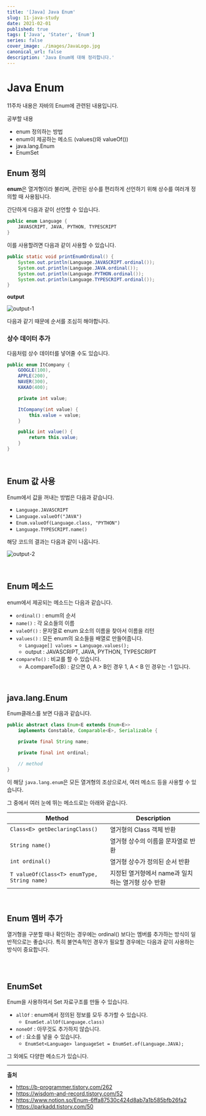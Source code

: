 ```yaml
---
title: '[Java] Java Enum'
slug: 11-java-study
date: 2021-02-01
published: true
tags: ['Java', 'Stater', 'Enum']
series: false
cover_image: ./images/JavaLogo.jpg
canonical_url: false
description: 'Java Enum에 대해 정리합니다.'
---
```


# Java Enum

11주차 내용은 자바의 Enum에 관련된 내용입니다.

공부할 내용

- enum 정의하는 방법
- enum이 제공하는 메소드 (values()와 valueOf())
- java.lang.Enum
- EnumSet

## Enum 정의

**enum**은 열겨형이라 불리며, 관련된 상수를 편리하게 선언하기 위해 상수를 여러개 정의할 때 사용됩니다.

간단하게 다음과 같이 선언할 수 있습니다.

```java
public enum Language {
    JAVASCRIPT, JAVA, PYTHON, TYPESCRIPT
}
```

이를 사용할려면 다음과 같이 사용할 수 있습니다.

```java
public static void printEnumOrdinal() {
    System.out.println(Language.JAVASCRIPT.ordinal());
    System.out.println(Language.JAVA.ordinal());
    System.out.println(Language.PYTHON.ordinal());
    System.out.println(Language.TYPESCRIPT.ordinal());
}
```

**output**

![output-1](https://user-images.githubusercontent.com/42582516/106461852-ae9a6680-64d8-11eb-9431-d97516e46b24.png)

다음과 같기 때문에 순서를 조심히 해야합니다.

### 상수 데이터 추가

다음처럼 상수 데이터를 넣어줄 수도 있습니다.

```java
public enum ItCompany {
    GOOGLE(100),
    APPLE(200),
    NAVER(300),
    KAKAO(400);

    private int value;

    ItCompany(int value) {
        this.value = value;
    }

    public int value() {
        return this.value;
    }
}
```

<br/>

## Enum 값 사용

Enum에서 값을 꺼내는 방법은 다음과 같습니다.

- `Language.JAVASCRIPT`
- `Language.valueOf("JAVA")`
- `Enum.valueOf(Language.class, "PYTHON")`
- `Language.TYPESCRIPT.name()`

해당 코드의 결과는 다음과 같이 나옵니다.

![output-2](https://user-images.githubusercontent.com/42582516/106462114-fde09700-64d8-11eb-80bf-fdd498b1c92f.png)

<br/>

## Enum 메소드

enum에서 제공되는 메소드는 다음과 같습니다.

- `ordinal()` : enum의 순서
- `name()` : 각 요소들의 이름
- `valeOf()` : 문자열로 enum 요소의 이름을 찾아서 이름을 리턴
- `values()` : 모든 enum의 요소들을 배열로 만들어줍니다.
  - `Language[] values = Language.values();`
  - output : JAVASCRIPT, JAVA, PYTHON, TYPESCRIPT
- `compareTo()` : 비교를 할 수 있습니다.
  - A.compareTo(B) : 같으면 0, A > B인 경우 1, A < B 인 경우는 -1 입니다.

<br/>

## java.lang.Enum

Enum클래스를 보면 다음과 같습니다.

```java
public abstract class Enum<E extends Enum<E>>
    implements Constable, Comparable<E>, Serializable {

    private final String name;

    private final int ordinal;

    // method
}

```

이 해당 `java.lang.enum`은 모든 열겨형의 조상으로서, 여러 메소드 등을 사용할 수 있습니다.

그 중에서 여러 눈에 뛰는 메소드로는 아래와 같습니다.

| Method                                      | Description                                        |
| ------------------------------------------- | -------------------------------------------------- |
| `Class<E> getDeclaringClass()`              | 열거형의 Class 객체 반환                           |
| `String name()`                             | 열거형 상수의 이름을 문자열로 반환                 |
| `int ordinal()`                             | 열거형 상수가 정의된 순서 반환                     |
| `T valueOf(Class<T> enumType, String name)` | 지정된 열거형에서 name과 일치하는 열거형 상수 반환 |

<br/>

## Enum 멤버 추가

열거형을 구분할 때나 확인하는 경우에는 ordinal() 보다는 멤버를 추가하는 방식이 일반적으로는 좋습니다. 특히 불연속적인 경우가 필요할 경우에는 다음과 같이 사용하는 방식이 중요합니다.

```java

```

<br/>

## EnumSet

Enum을 사용하여서 Set 자료구조를 만들 수 있습니다.

- `allOf` : enum에서 정의된 정보를 모두 추가할 수 있습니다.
  - `EnumSet.allOf(Language.class)`
- `noneOf` : 아무것도 추가하지 않습니다.
- `of` : 요소를 넣을 수 있습니다.
  - `EnumSet<Language> languageSet = EnumSet.of(Language.JAVA);`

그 외에도 다양한 메소드가 있습니다.

---

**출처**

- https://b-programmer.tistory.com/262
- https://wisdom-and-record.tistory.com/52
- https://www.notion.so/Enum-6ffa87530c424d8ab7a1b585bfb26fa2
- https://parkadd.tistory.com/50

